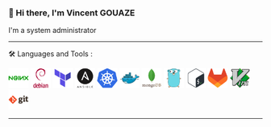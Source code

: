 ### 👋 Hi there, I'm Vincent GOUAZE

I'm a system administrator

---

:hammer_and_wrench: Languages and Tools :

<div background-color="#FFFFFF">
  <img src="https://github.com/devicons/devicon/blob/master/icons/nginx/nginx-original.svg" title="Nginx" **alt="nginx" width="40" height="40"/>
  <img src="https://github.com/devicons/devicon/blob/master/icons/debian/debian-plain-wordmark.svg" title="Debian" **alt="debian" width="40" height="40"/>
  <img src="https://github.com/devicons/devicon/blob/master/icons/terraform/terraform-original.svg" title="Terraform" **alt="Terraform" width="40" height="40"/>
  <img src="https://github.com/devicons/devicon/blob/master/icons/ansible/ansible-plain-wordmark.svg" title="Ansible" **alt="Ansible" width="40" height="40"/>
  <img src="https://github.com/devicons/devicon/blob/master/icons/kubernetes/kubernetes-plain.svg" title="Kubernetes" **alt="Kubernetes" width="40" height="40"/>
  <img src="https://github.com/devicons/devicon/blob/master/icons/docker/docker-original.svg" title="Docker" **alt="Docker" width="40" height="40"/>
  <img src="https://github.com/devicons/devicon/blob/master/icons/mongodb/mongodb-original-wordmark.svg" title="MongoDB" **alt="MongoDB" width="40" height="40"/>
  <img src="https://github.com/devicons/devicon/blob/master/icons/go/go-original.svg" title="Go" **alt="Go" width="40" height="40"/>
  <img src="https://github.com/devicons/devicon/blob/master/icons/bash/bash-original.svg" title="BAsh" **alt="Bash" width="40" height="40"/>
  <img src="https://github.com/devicons/devicon/blob/master/icons/gitlab/gitlab-original.svg" title="Gitlab" **alt="Gitlab" width="40" height="40"/>
  <img src="https://github.com/devicons/devicon/blob/master/icons/vim/vim-original.svg" title="Vim" **alt="Vim" width="40" height="40"/>
  <img src="https://github.com/devicons/devicon/blob/master/icons/git/git-original-wordmark.svg" title="Git" **alt="Git" width="40" height="40"/>
</div>

---

<!--
- 🔭 I’m currently working on ...
- 🌱 I’m currently learning ...
- 👯 I’m looking to collaborate on ...
- 🤔 I’m looking for help with ...
- 💬 Ask me about ...
- 📫 How to reach me: ...
- 😄 Pronouns: ...
- ⚡ Fun fact: ...
-->
